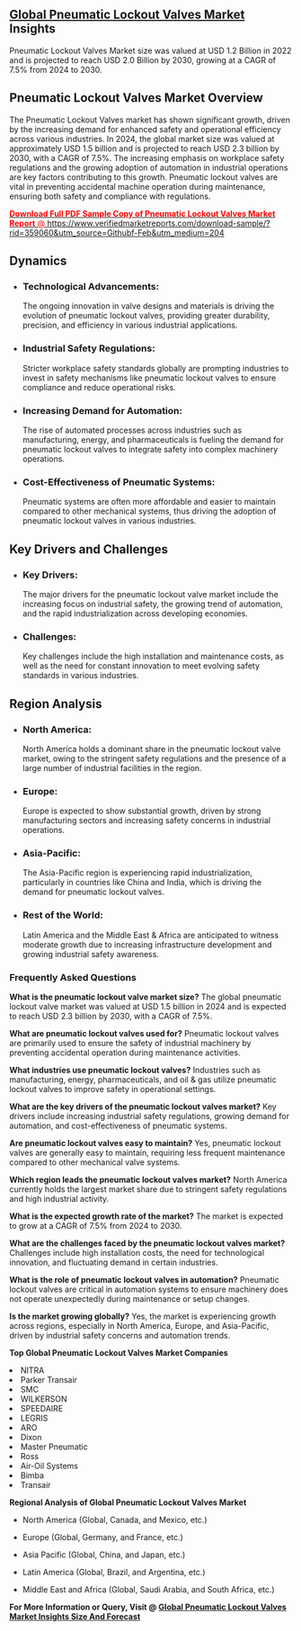 <h2><a href="https://www.verifiedmarketreports.com/download-sample/?rid=359060&amp;utm_source=Githubf&amp;utm_medium=204" target="_blank">Global Pneumatic Lockout Valves Market</a> Insights</h2><p>Pneumatic Lockout Valves Market size was valued at USD 1.2 Billion in 2022 and is projected to reach USD 2.0 Billion by 2030, growing at a CAGR of 7.5% from 2024 to 2030.</p><p> <h2>Pneumatic Lockout Valves Market Overview</h2> <p>The Pneumatic Lockout Valves market has shown significant growth, driven by the increasing demand for enhanced safety and operational efficiency across various industries. In 2024, the global market size was valued at approximately USD 1.5 billion and is projected to reach USD 2.3 billion by 2030, with a CAGR of 7.5%. The increasing emphasis on workplace safety regulations and the growing adoption of automation in industrial operations are key factors contributing to this growth. Pneumatic lockout valves are vital in preventing accidental machine operation during maintenance, ensuring both safety and compliance with regulations.</p> <p><a href="#"><p><span class=""><span style="color: #ff0000;"><strong>Download Full PDF Sample Copy of Pneumatic Lockout Valves Market Report</strong> @ </span><a href="https://www.verifiedmarketreports.com/download-sample/?rid=359060&amp;utm_source=Githubf-Feb&amp;utm_medium=204" target="_blank">https://www.verifiedmarketreports.com/download-sample/?rid=359060&amp;utm_source=Githubf-Feb&amp;utm_medium=204</a></span></p></a></p> <h2>Dynamics</h2> <ul> <li><h3>Technological Advancements:</h3> The ongoing innovation in valve designs and materials is driving the evolution of pneumatic lockout valves, providing greater durability, precision, and efficiency in various industrial applications.</li> <li><h3>Industrial Safety Regulations:</h3> Stricter workplace safety standards globally are prompting industries to invest in safety mechanisms like pneumatic lockout valves to ensure compliance and reduce operational risks.</li> <li><h3>Increasing Demand for Automation:</h3> The rise of automated processes across industries such as manufacturing, energy, and pharmaceuticals is fueling the demand for pneumatic lockout valves to integrate safety into complex machinery operations.</li> <li><h3>Cost-Effectiveness of Pneumatic Systems:</h3> Pneumatic systems are often more affordable and easier to maintain compared to other mechanical systems, thus driving the adoption of pneumatic lockout valves in various industries.</li> </ul> <h2>Key Drivers and Challenges</h2> <ul> <li><h3>Key Drivers:</h3> The major drivers for the pneumatic lockout valve market include the increasing focus on industrial safety, the growing trend of automation, and the rapid industrialization across developing economies.</li> <li><h3>Challenges:</h3> Key challenges include the high installation and maintenance costs, as well as the need for constant innovation to meet evolving safety standards in various industries.</li> </ul> <h2>Region Analysis</h2> <ul> <li><h3>North America:</h3> North America holds a dominant share in the pneumatic lockout valve market, owing to the stringent safety regulations and the presence of a large number of industrial facilities in the region.</li> <li><h3>Europe:</h3> Europe is expected to show substantial growth, driven by strong manufacturing sectors and increasing safety concerns in industrial operations.</li> <li><h3>Asia-Pacific:</h3> The Asia-Pacific region is experiencing rapid industrialization, particularly in countries like China and India, which is driving the demand for pneumatic lockout valves.</li> <li><h3>Rest of the World:</h3> Latin America and the Middle East & Africa are anticipated to witness moderate growth due to increasing infrastructure development and growing industrial safety awareness.</li> </ul> <h3>Frequently Asked Questions</h3> <p><b>What is the pneumatic lockout valve market size?</b> The global pneumatic lockout valve market was valued at USD 1.5 billion in 2024 and is expected to reach USD 2.3 billion by 2030, with a CAGR of 7.5%.</p> <p><b>What are pneumatic lockout valves used for?</b> Pneumatic lockout valves are primarily used to ensure the safety of industrial machinery by preventing accidental operation during maintenance activities.</p> <p><b>What industries use pneumatic lockout valves?</b> Industries such as manufacturing, energy, pharmaceuticals, and oil & gas utilize pneumatic lockout valves to improve safety in operational settings.</p> <p><b>What are the key drivers of the pneumatic lockout valves market?</b> Key drivers include increasing industrial safety regulations, growing demand for automation, and cost-effectiveness of pneumatic systems.</p> <p><b>Are pneumatic lockout valves easy to maintain?</b> Yes, pneumatic lockout valves are generally easy to maintain, requiring less frequent maintenance compared to other mechanical valve systems.</p> <p><b>Which region leads the pneumatic lockout valves market?</b> North America currently holds the largest market share due to stringent safety regulations and high industrial activity.</p> <p><b>What is the expected growth rate of the market?</b> The market is expected to grow at a CAGR of 7.5% from 2024 to 2030.</p> <p><b>What are the challenges faced by the pneumatic lockout valves market?</b> Challenges include high installation costs, the need for technological innovation, and fluctuating demand in certain industries.</p> <p><b>What is the role of pneumatic lockout valves in automation?</b> Pneumatic lockout valves are critical in automation systems to ensure machinery does not operate unexpectedly during maintenance or setup changes.</p> <p><b>Is the market growing globally?</b> Yes, the market is experiencing growth across regions, especially in North America, Europe, and Asia-Pacific, driven by industrial safety concerns and automation trends.</p> </p><p><strong>Top Global Pneumatic Lockout Valves Market Companies</strong></p><div data-test-id=""><p><li>NITRA</li><li> Parker Transair</li><li> SMC</li><li> WILKERSON</li><li> SPEEDAIRE</li><li> LEGRIS</li><li> ARO</li><li> Dixon</li><li> Master Pneumatic</li><li> Ross</li><li> Air-Oil Systems</li><li> Bimba</li><li> Transair</li></p><div><strong>Regional Analysis of&nbsp;Global Pneumatic Lockout Valves Market</strong></div><ul><li dir="ltr"><p dir="ltr">North America&nbsp;(Global, Canada, and Mexico, etc.)</p></li><li dir="ltr"><p dir="ltr">Europe (Global, Germany, and France, etc.)</p></li><li dir="ltr"><p dir="ltr">Asia Pacific&nbsp;(Global, China, and Japan, etc.)</p></li><li dir="ltr"><p dir="ltr">Latin America&nbsp;(Global, Brazil, and Argentina, etc.)</p></li><li dir="ltr">Middle East and Africa&nbsp;(Global, Saudi Arabia, and South Africa, etc.)</li></ul><p><strong>For More Information or Query, Visit @&nbsp;</strong><strong><a href="https://www.verifiedmarketreports.com/product/pneumatic-lockout-valves-market/?utm_source=Githubf&amp;utm_medium=204" target="_blank">Global Pneumatic Lockout Valves Market Insights Size And Forecast</a></strong></p></div>
